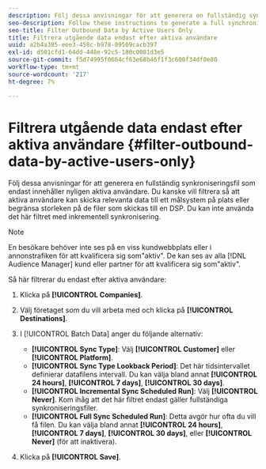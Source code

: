 ```yaml
---
description: Följ dessa anvisningar för att generera en fullständig synkroniseringsfil som endast innehåller nyligen aktiva användare. Du kanske vill filtrera så att aktiva användare kan skicka relevanta data till ett målsystem på plats eller begränsa storleken på de filer som skickas till en DSP. Du kan inte använda det här filtret med inkrementell synkronisering.
seo-description: Follow these instructions to generate a full synchronization file that includes recently active users only. You may want to filter for active users to push relevant data to an on-site targeting system or to limit the size of the files sent to a DSP. You cannot use this filter with incremental synchronization.
seo-title: Filter Outbound Data by Active Users Only
title: Filtrera utgående data endast efter aktiva användare
uuid: a2b4a385-eee3-458c-b978-09509cacb397
exl-id: d501cfd1-64dd-448e-92c5-180c0081d3e5
source-git-commit: f5d74995f0664cf63e68b46f1f3c608f34df0e80
workflow-type: tm+mt
source-wordcount: '217'
ht-degree: 7%

---
```


# Filtrera utgående data endast efter aktiva användare {#filter-outbound-data-by-active-users-only}

Följ dessa anvisningar för att generera en fullständig synkroniseringsfil som endast innehåller nyligen aktiva användare. Du kanske vill filtrera så att aktiva användare kan skicka relevanta data till ett målsystem på plats eller begränsa storleken på de filer som skickas till en DSP. Du kan inte använda det här filtret med inkrementell synkronisering.

>[!NOTE]
>
>En besökare behöver inte ses på en viss kundwebbplats eller i annonstrafiken för att kvalificera sig som&quot;aktiv&quot;. De kan ses av alla [!DNL Audience Manager] kund eller partner för att kvalificera sig som&quot;aktiv&quot;.

Så här filtrerar du endast efter aktiva användare:

1. Klicka på **[!UICONTROL Companies]**.
1. Välj företaget som du vill arbeta med och klicka på **[!UICONTROL Destinations]**.
1. I [!UICONTROL Batch Data] anger du följande alternativ:

   * **[!UICONTROL Sync Type]**: Välj **[!UICONTROL Customer]** eller **[!UICONTROL Platform]**.
   * **[!UICONTROL Sync Type Lookback Period]**: Det här tidsintervallet definierar datafilens intervall. Du kan välja bland annat **[!UICONTROL 24 hours]**, **[!UICONTROL 7 days]**, **[!UICONTROL 30 days]**.
   * **[!UICONTROL Incremental Sync Scheduled Run]**: Välj **[!UICONTROL Never]**. Kom ihåg att det här filtret endast gäller fullständiga synkroniseringsfiler.
   * **[!UICONTROL Full Sync Scheduled Run]**: Detta avgör hur ofta du vill få filen. Du kan välja bland annat **[!UICONTROL 24 hours]**, **[!UICONTROL 7 days]**, **[!UICONTROL 30 days]**, eller **[!UICONTROL Never]** (för att inaktivera).

1. Klicka på **[!UICONTROL Save]**.
